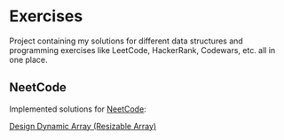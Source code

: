 # Exercises
Project containing my solutions for different data structures and programming exercises like LeetCode, HackerRank, Codewars, etc. all in one place.
## NeetCode
Implemented solutions for [NeetCode](https://neetcode.io/):

[Design Dynamic Array (Resizable Array)](https://neetcode.io/problems/dynamicArray)